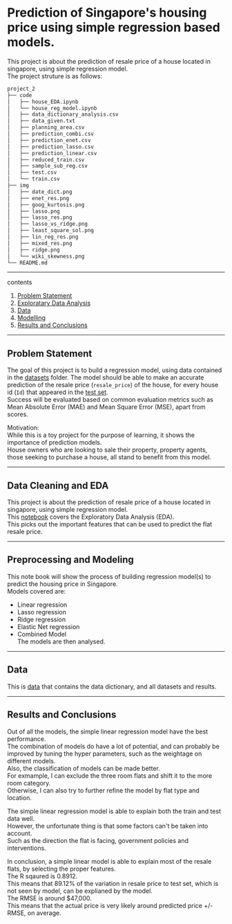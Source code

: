 # Prediction of Singapore's housing price using simple regression based models.  

This project is about the prediction of resale price of a house located in singapore, using simple regression model.   
The project struture is as follows:  
```bash
project_2      
├── code                                                                                                                
│   ├── house_EDA.ipynb                                                                                                 
│   └── house_reg_model.ipynb                                                                                                                  ├── datasets                                                                                                            
│   ├── data_dictionary_analysis.csv                                                                                    
│   ├── data_given.txt                                                                                                  
│   ├── planning_area.csv                                                                                               
│   ├── prediction_combi.csv                                                                                            
│   ├── prediction_enet.csv                                                                                             
│   ├── prediction_lasso.csv                                                                                            
│   ├── prediction_linear.csv                                                                                           
│   ├── reduced_train.csv                                                                                               
│   ├── sample_sub_reg.csv                                                                                              
│   ├── test.csv                                                                                                        
│   └── train.csv                                                                                                       
├── img                                                                                                                 
│   ├── date_dict.png                                                                                                   
│   ├── enet_res.png                                                                                                    
│   ├── goog_kurtosis.png                                                                                               
│   ├── lasso.png                                                                                                       
│   ├── lasso_res.png                                                                                                   
│   ├── lasso_vs_ridge.png                                                                                              
│   ├── least_square_sol.png                                                                                            
│   ├── lin_reg_res.png                                                                                                 
│   ├── mixed_res.png                                                                                                   
│   ├── ridge.png                                                                                                       
│   └── wiki_skewness.png                                                                                                                     ├── Project 2_slide.pdf                                                                                                 
└── README.md        
```    
---
contents  
1. [Problem Statement](#Problem-Statement)  
2. [Exploratary Data Analysis](#Data-Cleaning-and-EDA)
3. [Data](#Data)
4. [Modelling](#Preprocessing-and-Modeling)
5. [Results and Conclusions](#Results-and-Conclusions)
---
## Problem Statement  
The goal of this project is to build a regression model, using data contained in the [datasets](./datasets) folder. The model should be able to make an accurate prediction of the resale price (`resale_price`) of the house, for every house id (`Id`) that appeared in the [test set](./datasets/test.csv).  
Success will be evaluated based on common evaluation metrics such as Mean Absolute Error (MAE) and Mean Square Error (MSE), apart from scores.

Motivation:  
While this is a toy project for the purpose of learning, it shows the importance of prediction models.  
House owners who are looking to sale their property, property agents, those seeking to purchase a house, all stand to benefit from this model.  

---
## Data Cleaning and EDA  
This project is about the prediction of resale price of a house located in singapore, using simple regression model.   
This [notebook](./code/house_EDA.ipynb) covers the Exploratory Data Analysis (EDA).    
This picks out the important features that can be used to predict the flat resale price.   

---
## Preprocessing and Modeling
This note book will show the process of building regression model(s) to predict the housing price in Singapore.  
Models covered are:   
- Linear regression  
- Lasso regression  
- Ridge regression  
- Elastic Net regression  
- Combined Model  
The models are then analysed.   

---
## Data
This is [data](./datasets/) that contains the data dictionary, and all datasets and results.   

---
## Results and Conclusions
Out of all the models, the simple linear regression model have the best performance.  
The combination of models do have a lot of potential, and can probably be improved by tuning the hyper parameters, such as the weightage on different models.  
Also, the classification of models can be made better.   
For exmample, I can exclude the three room flats and shift it to the more room category.  
Otherwise, I can also try to further refine the model by flat type and location.  

The simple linear regression model is able to explain both the train and test data well.   
However, the unfortunate thing is that some factors can't be taken into account.  
Such as the direction the flat is facing, government policies and interventions.  

In conclusion, a simple linear model is able to explain most of the resale flats, by selecting the proper features.  
The R sqaured is 0.8912.  
This means that 89.12% of the variation in resale price to test set, which is not seen by model, can be explianed by the model.  
The RMSE is around $47,000.  
This means that the actual price is very likely around predicted price +/- RMSE, on average.  
